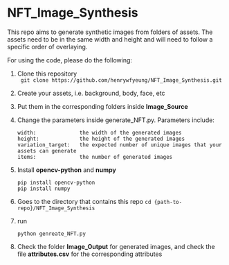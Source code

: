 # NFT_Image_Synthesis

This repo aims to generate synthetic images from folders of assets. The assets need to be in the same width and height and will need to follow a specific order of overlaying.

For using the code, please do the following:

1) Clone this repository \
   ` git clone https://github.com/henrywfyeung/NFT_Image_Synthesis.git`
2) Create your assets, i.e. background, body, face, etc
3) Put them in the corresponding folders inside **Image_Source**
4) Change the parameters inside generate_NFT.py. Parameters include:
    ```
    width:              the width of the generated images
    height:             the height of the generated images
    variation_target:   the expected number of unique images that your assets can generate
    items:              the number of generated images
    ```
5) Install **opencv-python** and **numpy**
    
    ` pip install opencv-python ` \
    ` pip install numpy `
   
6) Goes to the directory that contains this repo
   ` cd {path-to-repo}/NFT_Image_Synthesis `
7) run 
   
    `python genreate_NFT.py`

8) Check the folder **Image_Output** for generated images, and check the file **attributes.csv** for the corresponding attributes
